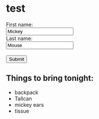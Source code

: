 # test

  <label for="fname">First name:</label><br>
  <input type="text" id="fname" name="fname" value="Mickey"><br>
  <label for="lname">Last name:</label><br>
  <input type="text" id="lname" name="lname" value="Mouse"><br><br>
  <input type="submit" value="Submit">

  
<html>
<body>

<h2>Things to bring tonight:</h2>

<ul>
  <li>backpack</li>
  <li>Tallcan</li>
  <li>mickey ears</li>
  <li>tissue</li>
</ul>  




  


